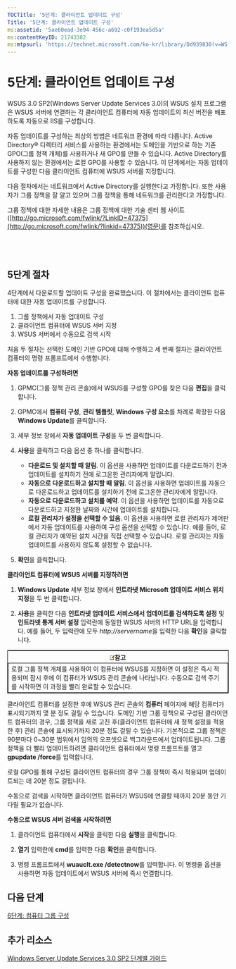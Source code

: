 ```yaml
---
TOCTitle: '5단계: 클라이언트 업데이트 구성'
Title: '5단계: 클라이언트 업데이트 구성'
ms:assetid: '5ae60ead-3e94-456c-a692-c0f193ea5d5a'
ms:contentKeyID: 21743382
ms:mtpsurl: 'https://technet.microsoft.com/ko-kr/library/Dd939830(v=WS.10)'
---
```


5단계: 클라이언트 업데이트 구성
===============================

WSUS 3.0 SP2(Windows Server Update Services 3.0)의 WSUS 설치 프로그램은 WSUS 서버에 연결하는 각 클라이언트 컴퓨터에 자동 업데이트의 최신 버전을 배포하도록 자동으로 IIS를 구성합니다.

자동 업데이트를 구성하는 최상의 방법은 네트워크 환경에 따라 다릅니다. Active Directory® 디렉터리 서비스를 사용하는 환경에서는 도메인을 기반으로 하는 기존 GPO(그룹 정책 개체)를 사용하거나 새 GPO를 만들 수 있습니다. Active Directory를 사용하지 않는 환경에서는 로컬 GPO를 사용할 수 있습니다. 이 단계에서는 자동 업데이트를 구성한 다음 클라이언트 컴퓨터에 WSUS 서버를 지정합니다.

다음 절차에서는 네트워크에서 Active Directory를 실행한다고 가정합니다. 또한 사용자가 그룹 정책을 잘 알고 있으며 그룹 정책을 통해 네트워크를 관리한다고 가정합니다.

그룹 정책에 대한 자세한 내용은 그룹 정책에 대한 기술 센터 웹 사이트([http://go.microsoft.com/fwlink/?LinkID=47375](http://go.microsoft.com/fwlink/?linkid=47375))(영문)를 참조하십시오.

 
-

5단계 절차
----------

4단계에서 다운로드할 업데이트 구성을 완료했습니다. 이 절차에서는 클라이언트 컴퓨터에 대한 자동 업데이트를 구성합니다.

1.  그룹 정책에서 자동 업데이트 구성
2.  클라이언트 컴퓨터에 WSUS 서버 지정
3.  WSUS 서버에서 수동으로 검색 시작

처음 두 절차는 선택한 도메인 기반 GPO에 대해 수행하고 세 번째 절차는 클라이언트 컴퓨터의 명령 프롬프트에서 수행합니다.

**자동 업데이트를 구성하려면**
1.  GPMC(그룹 정책 관리 콘솔)에서 WSUS를 구성할 GPO를 찾은 다음 **편집**을 클릭합니다.

2.  GPMC에서 **컴퓨터 구성**, **관리 템플릿**, **Windows 구성 요소**를 차례로 확장한 다음 **Windows Update**를 클릭합니다.

3.  세부 정보 창에서 **자동 업데이트 구성**을 두 번 클릭합니다.

4.  **사용**을 클릭하고 다음 옵션 중 하나를 클릭합니다.

    -   **다운로드 및 설치할 때 알림**. 이 옵션을 사용하면 업데이트를 다운로드하기 전과 업데이트를 설치하기 전에 로그온한 관리자에게 알립니다.
    -   **자동으로 다운로드하고 설치할 때 알림**. 이 옵션을 사용하면 업데이트를 자동으로 다운로드하고 업데이트를 설치하기 전에 로그온한 관리자에게 알립니다.
    -   **자동으로 다운로드하고 설치를 예약**. 이 옵션을 사용하면 업데이트를 자동으로 다운로드하고 지정한 날짜와 시간에 업데이트를 설치합니다.
    -   **로컬 관리자가 설정을 선택할 수 있음**. 이 옵션을 사용하면 로컬 관리자가 제어판에서 자동 업데이트를 사용하여 구성 옵션을 선택할 수 있습니다. 예를 들어, 로컬 관리자가 예약된 설치 시간을 직접 선택할 수 있습니다. 로컬 관리자는 자동 업데이트를 사용하지 않도록 설정할 수 없습니다.

5.  **확인**을 클릭합니다.

**클라이언트 컴퓨터에 WSUS 서버를 지정하려면**
1.  **Windows Update** 세부 정보 창에서 **인트라넷 Microsoft 업데이트 서비스 위치 지정**을 두 번 클릭합니다.

2.  **사용**을 클릭한 다음 **인트라넷 업데이트 서비스에서 업데이트를 검색하도록 설정** 및 **인트라넷 통계 서버 설정** 입력란에 동일한 WSUS 서버의 HTTP URL을 입력합니다. 예를 들어, 두 입력란에 모두 *http://servername*을 입력한 다음 **확인**을 클릭합니다.

 
<table style="border:1px solid black;">
<colgroup>
<col width="100%" />
</colgroup>
<thead>
<tr class="header">
<th><img src="images/Dd939830.note(WS.10).gif" />참고</th>
</tr>
</thead>
<tbody>
<tr class="odd">
<td style="border:1px solid black;">로컬 그룹 정책 개체를 사용하여 이 컴퓨터에 WSUS를 지정하면 이 설정은 즉시 적용되며 잠시 후에 이 컴퓨터가 WSUS 관리 콘솔에 나타납니다. 수동으로 검색 주기를 시작하면 이 과정을 빨리 완료할 수 있습니다.
</td>
</tr>
</tbody>
</table>
 

클라이언트 컴퓨터를 설정한 후에 WSUS 관리 콘솔의 **컴퓨터** 페이지에 해당 컴퓨터가 표시되기까지 몇 분 정도 걸릴 수 있습니다. 도메인 기반 그룹 정책으로 구성된 클라이언트 컴퓨터의 경우, 그룹 정책을 새로 고친 후(클라이언트 컴퓨터에 새 정책 설정을 적용한 후) 관리 콘솔에 표시되기까지 20분 정도 걸릴 수 있습니다. 기본적으로 그룹 정책은 90분마다 0~30분 범위에서 임의의 오프셋으로 백그라운드에서 업데이트됩니다. 그룹 정책을 더 빨리 업데이트하려면 클라이언트 컴퓨터에서 명령 프롬프트를 열고 **gpupdate /force**를 입력합니다.

로컬 GPO를 통해 구성된 클라이언트 컴퓨터의 경우 그룹 정책이 즉시 적용되며 업데이트되는 데 20분 정도 걸립니다.

수동으로 검색을 시작하면 클라이언트 컴퓨터가 WSUS에 연결할 때까지 20분 동안 기다릴 필요가 없습니다.

**수동으로 WSUS 서버 검색을 시작하려면**
1.  클라이언트 컴퓨터에서 **시작**을 클릭한 다음 **실행**을 클릭합니다.

2.  **열기** 입력란에 **cmd**를 입력한 다음 **확인**을 클릭합니다.

3.  명령 프롬프트에서 **wuauclt.exe /detectnow**를 입력합니다. 이 명령줄 옵션을 사용하면 자동 업데이트에서 WSUS 서버에 즉시 연결합니다.

다음 단계
---------

[6단계: 컴퓨터 그룹 구성](https://technet.microsoft.com/70518732-2179-4e41-9609-7f9999867f41)

추가 리소스
-----------

[Windows Server Update Services 3.0 SP2 단계별 가이드](https://technet.microsoft.com/4b504edc-93b3-45b0-a7e8-d0107f1a4442)
